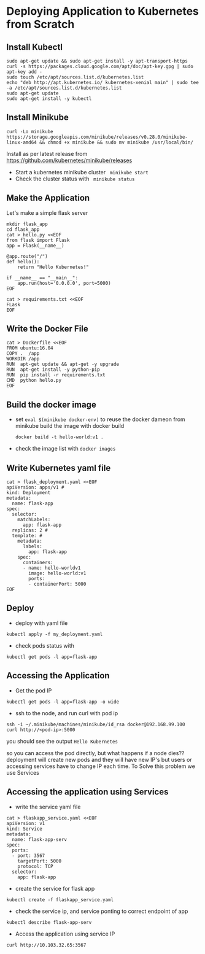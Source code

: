 # Deploying Application to Kubernetes from Scratch

## Install Kubectl

```
sudo apt-get update && sudo apt-get install -y apt-transport-https
curl -s https://packages.cloud.google.com/apt/doc/apt-key.gpg | sudo apt-key add -
sudo touch /etc/apt/sources.list.d/kubernetes.list 
echo "deb http://apt.kubernetes.io/ kubernetes-xenial main" | sudo tee -a /etc/apt/sources.list.d/kubernetes.list
sudo apt-get update
sudo apt-get install -y kubectl
```
## Install Minikube

```
curl -Lo minikube https://storage.googleapis.com/minikube/releases/v0.28.0/minikube-linux-amd64 && chmod +x minikube && sudo mv minikube /usr/local/bin/
```
Install as per latest release from
https://github.com/kubernetes/minikube/releases

* Start a kubernetes minikube cluster ``` minikube start``` 
* Check the cluster status with ``` minikube status```

## Make the Application
Let's make a simple flask server

``` 
mkdir flask_app
cd flask_app
cat > hello.py <<EOF
from flask import Flask
app = Flask(__name__)

@app.route("/")
def hello():
    return "Hello Kubernetes!"

if __name__ == "__main__":
    app.run(host='0.0.0.0', port=5000)
EOF

cat > requirements.txt <<EOF
FLask
EOF
```
## Write the Docker File
```
cat > Dockerfile <<EOF
FROM ubuntu:16.04
COPY .  /app
WORKDIR /app
RUN  apt-get update && apt-get -y upgrade
RUN  apt-get install -y python-pip
RUN  pip install -r requirements.txt
CMD  python hello.py
EOF
```
## Build the docker image
* set ```eval $(minikube docker-env)``` to reuse the docker dameon from minikube
  build the image with docker build
  ```
  docker build -t hello-world:v1 .
  ```
* check the image list with ```docker images```

## Write Kubernetes yaml file
```
cat > flask_deployment.yaml <<EOF
apiVersion: apps/v1 # 
kind: Deployment
metadata:
  name: flask-app
spec:
  selector:
    matchLabels:
      app: flask-app
  replicas: 2 # 
  template: # 
    metadata:
      labels:
        app: flask-app
    spec:
      containers:
      - name: hello-worldv1
        image: hello-world:v1
        ports:
        - containerPort: 5000
EOF
```

## Deploy
* deploy with yaml file
```
kubectl apply -f my_deployment.yaml
```
* check pods status with
```
kubectl get pods -l app=flask-app
```

## Accessing the Application
* Get the pod IP
```
kubectl get pods -l app=flask-app -o wide
```
* ssh to the node, and run curl with pod ip
```
ssh -i ~/.minikube/machines/minikube/id_rsa docker@192.168.99.100
curl http://<pod-ip>:5000
```
you should see the output `Hello Kubernetes`

so you can access the pod directly, but what happens if a node dies?? deployment will create new pods and they will have new IP's
but users or accessing services have to change IP each time. To Solve this problem we use Services

## Accessing the application using Services
* write the service yaml file
```
cat > flaskapp_service.yaml <<EOF
apiVersion: v1
kind: Service
metadata:
  name: flask-app-serv
spec:
  ports:
  - port: 3567
    targetPort: 5000
    protocol: TCP
  selector:
    app: flask-app
```

* create the service for flask app
```
kubectl create -f flaskapp_service.yaml
```
* check the service ip, and service ponting to correct endpoint of app
```
kubectl describe flask-app-serv
```
* Access the application using service IP
```
curl http://10.103.32.65:3567
```


